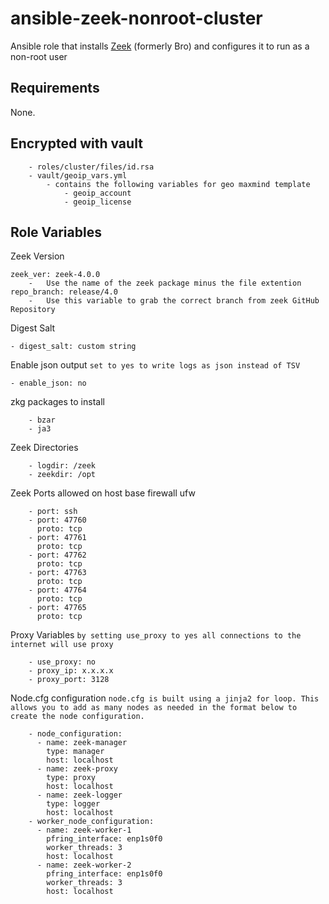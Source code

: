 # ansible-zeek-nonroot-cluster

Ansible role that installs [Zeek](https://zeek.org/) (formerly Bro) and configures it to run as a non-root user

## Requirements

None.

## Encrypted with vault
        - roles/cluster/files/id.rsa
        - vault/geoip_vars.yml
            - contains the following variables for geo maxmind template
                - geoip_account
                - geoip_license

## Role Variables
Zeek Version
    
    zeek_ver: zeek-4.0.0
        -   Use the name of the zeek package minus the file extention
    repo_branch: release/4.0
        -   Use this variable to grab the correct branch from zeek GitHub Repository

Digest Salt

	- digest_salt: custom string

Enable json output ```set to yes to write logs as json instead of TSV```

	- enable_json: no

zkg packages to install

        - bzar
        - ja3

Zeek Directories

        - logdir: /zeek
        - zeekdir: /opt

Zeek Ports allowed on host base firewall ufw
        
        - port: ssh
        - port: 47760
          proto: tcp
        - port: 47761
          proto: tcp
        - port: 47762
          proto: tcp
        - port: 47763
          proto: tcp
        - port: 47764
          proto: tcp
        - port: 47765
          proto: tcp

Proxy Variables ```by setting use_proxy to yes all connections to the internet will use proxy```

        - use_proxy: no
        - proxy_ip: x.x.x.x
        - proxy_port: 3128

Node.cfg configuration ```node.cfg is built using a jinja2 for loop. This allows you to add as many nodes as needed in the format below to create the node configuration.```

        - node_configuration:
          - name: zeek-manager
            type: manager
            host: localhost
          - name: zeek-proxy
            type: proxy
            host: localhost
          - name: zeek-logger
            type: logger
            host: localhost
        - worker_node_configuration:
          - name: zeek-worker-1
            pfring_interface: enp1s0f0
            worker_threads: 3
            host: localhost
          - name: zeek-worker-2
            pfring_interface: enp1s0f0
            worker_threads: 3
            host: localhost

